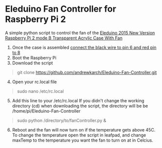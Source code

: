 # Eleduino Fan Controller for Raspberry Pi 2

A simple python script to control the fan of the [Eleduino 2015 New Version Raspberry Pi 2 mode B Transparent Acrylic Case With Fan](http://www.amazon.com/Eleduino-Version-Raspberry-Transparent-Acrylic/dp/B00ZEQ1PBI/)

1. Once the case is assembled [connect the black wire to pin 6 and red pin to 8](http://i.imgur.com/XryHosU.jpg)
2. Boot the Raspberry Pi
3. Download the script

> git clone https://github.com/andrewkarch/Eleduino-Fan-Controller.git

4. Open your rc.local file

> sudo nano /etc/rc.local

5. Add this line to your /etc/rc.local If you didn't change the working directory (cd) when downloading the script, the directory will be  be /home/pi/Eleduino-Fan-Controller

> sudo python /directory/to/fanController.py &

6. Reboot and the fan will now turn on if the temperature gets above 45C. To change the temperature open the script in leafpad, and change maxTemp to the temperature you want the fan to turn on at in Celcius.